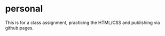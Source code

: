 # personal

This is for a class assignment, practicing the HTML/CSS and publishing via github pages.
